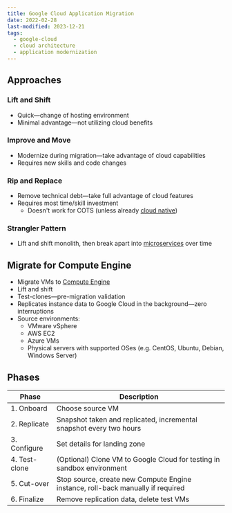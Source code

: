 ```yaml
---
title: Google Cloud Application Migration
date: 2022-02-28
last-modified: 2023-12-21
tags:
  - google-cloud
  - cloud architecture
  - application modernization
---
```


## Approaches

### Lift and Shift

- Quick—change of hosting environment
- Minimal advantage—not utilizing cloud benefits

### Improve and Move

- Modernize during migration—take advantage of cloud capabilities
- Requires new skills and code changes

### Rip and Replace

- Remove technical debt—take full advantage of cloud features
- Requires most time/skill investment
	- Doesn't work for COTS (unless already [cloud native](notes/The%20Path%20to%20Cloud%20Native.md))

### Strangler Pattern

- Lift and shift monolith, then break apart into [microservices](notes/Microservices.md) over time

## Migrate for Compute Engine

- Migrate VMs to [Compute Engine](notes/Compute%20Engine.md)
- Lift and shift
- Test-clones—pre-migration validation
- Replicates instance data to Google Cloud in the background—zero interruptions
- Source environments:
	- VMware vSphere
	- AWS EC2
	- Azure VMs
	- Physical servers with supported OSes (e.g. CentOS, Ubuntu, Debian, Windows Server)

## Phases

| Phase         | Description                                                                     |
| ------------- | ------------------------------------------------------------------------------- |
| 1. Onboard    | Choose source VM                                                                |
| 2. Replicate  | Snapshot taken and replicated, incremental snapshot every two hours             |
| 3. Configure  | Set details for landing zone                                                    |
| 4. Test-clone | (Optional) Clone VM to Google Cloud for testing in sandbox environment          | 
| 5. Cut-over   | Stop source, create new Compute Engine instance, roll-back manually if required |
| 6. Finalize   | Remove replication data, delete test VMs                                        |
